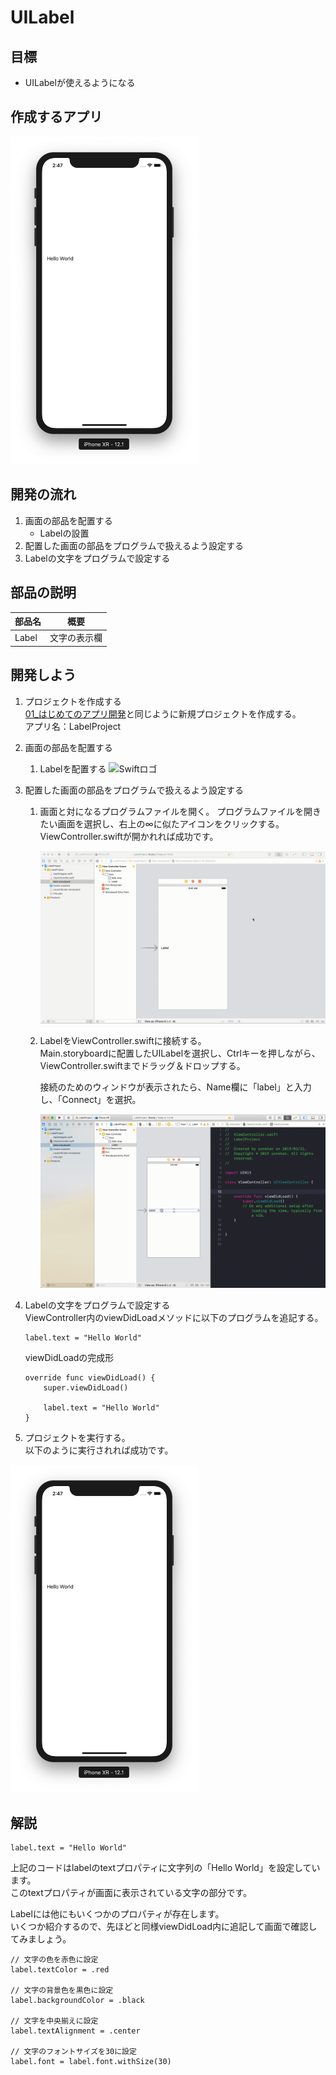 # UILabel  

## 目標
- UILabelが使えるようになる

## 作成するアプリ  
<img src="./img/labelProject.png" width="300px">

## 開発の流れ

1. 画面の部品を配置する
	- Labelの設置
2. 配置した画面の部品をプログラムで扱えるよう設定する
3. Labelの文字をプログラムで設定する

## 部品の説明

|部品名|概要|
|---|---|
| Label |文字の表示欄|

## 開発しよう

1. プロジェクトを作成する  
	[01_はじめてのアプリ開発](../01_はじめてのアプリ開発.md)と同じように新規プロジェクトを作成する。  
	アプリ名：LabelProject
	
2. 画面の部品を配置する
	1. Labelを配置する
		![Swiftロゴ](./img/place_label.gif)

3. 配置した画面の部品をプログラムで扱えるよう設定する
	1. 画面と対になるプログラムファイルを開く。
		プログラムファイルを開きたい画面を選択し、右上の∞に似たアイコンをクリックする。
		ViewController.swiftが開かれれば成功です。

		![Swiftロゴ](./img/open_viewController.gif)

	3. LabelをViewController.swiftに接続する。   
		Main.storyboardに配置したUILabelを選択し、Ctrlキーを押しながら、ViewController.swiftまでドラッグ＆ドロップする。  
		
		接続のためのウィンドウが表示されたら、Name欄に「label」と入力し、「Connect」を選択。

		![Swiftロゴ](./img/connect_label.gif)

4. Labelの文字をプログラムで設定する  
  ViewController内のviewDidLoadメソッドに以下のプログラムを追記する。

	```
  	label.text = "Hello World"

	```

	viewDidLoadの完成形

	```
	override func viewDidLoad() {
		super.viewDidLoad()
		
		label.text = "Hello World"
  	}
	```
	
5. プロジェクトを実行する。  
以下のように実行されれば成功です。
<img src="./img/labelProject.png" width="300px">

## 解説

```
label.text = "Hello World"
```

上記のコードはlabelのtextプロパティに文字列の「Hello World」を設定しています。  
このtextプロパティが画面に表示されている文字の部分です。

Labelには他にもいくつかのプロパティが存在します。  
いくつか紹介するので、先ほどと同様viewDidLoad内に追記して画面で確認してみましょう。

```
// 文字の色を赤色に設定
label.textColor = .red

// 文字の背景色を黒色に設定
label.backgroundColor = .black

// 文字を中央揃えに設定
label.textAlignment = .center

// 文字のフォントサイズを30に設定
label.font = label.font.withSize(30)
```
